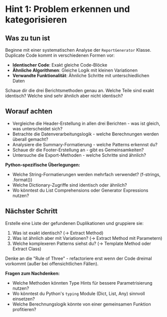 # Hint 1: Problem erkennen und kategorisieren

## Was zu tun ist

Beginne mit einer systematischen Analyse der `ReportGenerator` Klasse. Duplicate Code kommt in verschiedenen Formen vor:

- **Identischer Code**: Exakt gleiche Code-Blöcke
- **Ähnliche Algorithmen**: Gleiche Logik mit kleinen Variationen
- **Verwandte Funktionalität**: Ähnliche Schritte mit unterschiedlichen Daten

Schaue dir die drei Berichtsmethoden genau an. Welche Teile sind exakt identisch? Welche sind sehr ähnlich aber nicht identisch?

## Worauf achten

- Vergleiche die Header-Erstellung in allen drei Berichten - was ist gleich, was unterscheidet sich?
- Betrachte die Datenverarbeitungslogik - welche Berechnungen werden überall gemacht?
- Analysiere die Summary-Formatierung - welche Patterns erkennst du?
- Schaue dir die Footer-Erstellung an - gibt es Gemeinsamkeiten?
- Untersuche die Export-Methoden - welche Schritte sind ähnlich?

**Python-spezifische Überlegungen:**
- Welche String-Formatierungen werden mehrfach verwendet? (f-strings, .format())
- Welche Dictionary-Zugriffe sind identisch oder ähnlich?
- Wo könntest du List Comprehensions oder Generator Expressions nutzen?

## Nächster Schritt

Erstelle eine Liste der gefundenen Duplikationen und gruppiere sie:
1. Was ist exakt identisch? (→ Extract Method)
2. Was ist ähnlich aber mit Variationen? (→ Extract Method mit Parametern)
3. Welche komplexeren Patterns siehst du? (→ Template Method oder Extract Class)

Denke an die "Rule of Three" - refactoriere erst wenn der Code dreimal vorkommt (außer bei offensichtlichen Fällen).

**Fragen zum Nachdenken:**
- Welche Methoden könnten Type Hints für bessere Parametrisierung nutzen?
- Wo könntest du Python's `typing` Module (Dict, List, Any) sinnvoll einsetzen?
- Welche Berechnungslogik könnte von einer gemeinsamen Funktion profitieren?